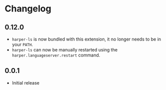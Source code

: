 # Changelog

## 0.12.0

- `harper-ls` is now bundled with this extension, it no longer needs to be in your `PATH`.
- `harper-ls` can now be manually restarted using the `harper.languageserver.restart` command.

## 0.0.1

- Initial release
